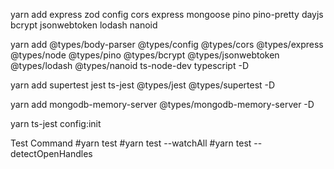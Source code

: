 yarn add express zod config cors express mongoose pino pino-pretty dayjs bcrypt jsonwebtoken lodash nanoid

yarn add @types/body-parser @types/config @types/cors @types/express @types/node @types/pino @types/bcrypt @types/jsonwebtoken @types/lodash @types/nanoid ts-node-dev typescript -D


yarn add supertest jest ts-jest @types/jest @types/supertest -D

yarn add mongodb-memory-server @types/mongodb-memory-server -D

yarn ts-jest config:init

Test Command
#yarn test
#yarn test --watchAll
#yarn test --detectOpenHandles
